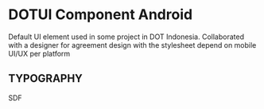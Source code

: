 # DOTUI Component Android
Default UI element used in some project in DOT Indonesia. Collaborated with a designer for agreement design with the stylesheet depend on mobile UI/UX per platform


## TYPOGRAPHY
SDF
